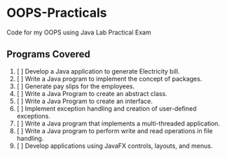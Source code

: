 # OOPS-Practicals
Code for my OOPS using Java Lab Practical Exam

## Programs Covered
1. [ ] Develop a Java application to generate Electricity bill.
2. [ ] Write a Java program to implement the concept of packages.
3. [ ] Generate pay slips for the employees.
4. [ ] Write a Java Program to create an abstract class.
5. [ ] Write a Java Program to create an interface.
6. [ ] Implement exception handling and creation of user-defined exceptions.
7. [ ] Write a Java program that implements a multi-threaded application.
8. [ ] Write a Java program to perform write and read operations in file handling.
9. [ ] Develop applications using JavaFX controls, layouts, and menus.
